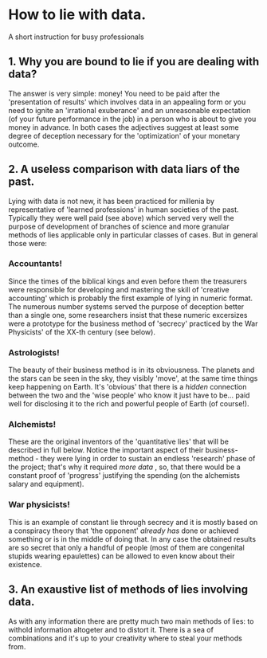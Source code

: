 # How to lie with data.
A short instruction for busy professionals



## 1. Why you are bound to lie if you are dealing with data?
The answer is very simple: money! You need to be paid after the 'presentation of results' which involves data in an appealing form or you need to ignite an 'irrational exuberance' and an unreasonable expectation (of your future performance in the job) in a person who is about to give you money in advance. In both cases the adjectives suggest at least some degree of deception necessary for the 'optimization' of your monetary outcome.

## 2. A useless comparison with data liars of the past.
Lying with data is not new, it has been practiced for millenia by representative of 'learned professions' in human societies of the past. Typically they were well paid (see above) which served very well the purpose of development of branches of science and more granular methods of lies applicable only in particular classes of cases. But in general those were:
### Accountants! 
Since the times of the biblical kings and even before them the treasurers were responsible for developing and mastering the skill of 'creative accounting' which is probably the first example of lying in numeric format. The numerous number systems served the purpose of deception better than a single one, some researchers insist that these numeric excersizes were a prototype for the business method of 'secrecy' practiced by the War Physicists' of the XX-th century (see below).
### Astrologists! 
The beauty of their business method is in its obviousness. The planets and the stars can be seen in the sky, they visibly 'move', at the same time things keep happening on Earth. It's 'obvious' that there is a _hidden_ connection between the two and the 'wise people' who know it just have to be... paid well for disclosing it to the rich and powerful people of Earth (of course!).
### Alchemists! 
These are the original inventors of the 'quantitative lies' that will be described in full below. Notice the important aspect of their business-method - they were lying in order to sustain an endless 'research' phase of the project; that's why it required _more data_ , so, that there would be a constant proof of 'progress' justifying the spending (on the alchemists salary and equipment).
### War physicists! 
This is an example of constant lie through secrecy and it is mostly based on a conspiracy theory that 'the opponent' _already has_ done or achieved something or is in the middle of doing that. In any case the obtained results are so secret that only a handful of people (most of them are congenital stupids wearing epaulettes) can be allowed to even know about their existence.

## 3. An exaustive list of methods of lies involving data.

As with any information there are pretty much two main methods of lies: to withold information altogeter and to distort it. There is a sea of combinations and it's up to your creativity where to steal your methods from.
